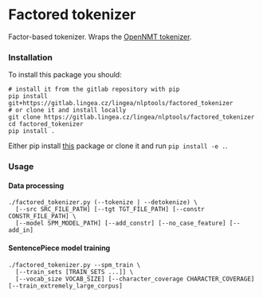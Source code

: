# Factored tokenizer

Factor-based tokenizer. Wraps the [OpenNMT tokenizer](https://github.com/microsoft/factored-segmenter).

### Installation

To install this package you should:

```
# install it from the gitlab repository with pip
pip install git+https://gitlab.lingea.cz/lingea/nlptools/factored_tokenizer
# or clone it and install locally
git clone https://gitlab.lingea.cz/lingea/nlptools/factored_tokenizer
cd factored_tokenizer
pip install .
```

Either pip install [this](https://gitlab.lingea.cz/lingea/nlptools/factored_tokenizer) package or clone it and run `pip install -e .`.

### Usage

#### Data processing

```
./factored_tokenizer.py (--tokenize | --detokenize) \
  [--src SRC_FILE_PATH] [--tgt TGT_FILE_PATH] [--constr CONSTR_FILE_PATH] \
  [--model SPM_MODEL_PATH] [--add_constr] [--no_case_feature] [--add_in]
```

#### SentencePiece model training

```
./factored_tokenizer.py --spm_train \
  [--train_sets [TRAIN_SETS ...]] \
  [--vocab_size VOCAB_SIZE] [--character_coverage CHARACTER_COVERAGE] [--train_extremely_large_corpus]
```
